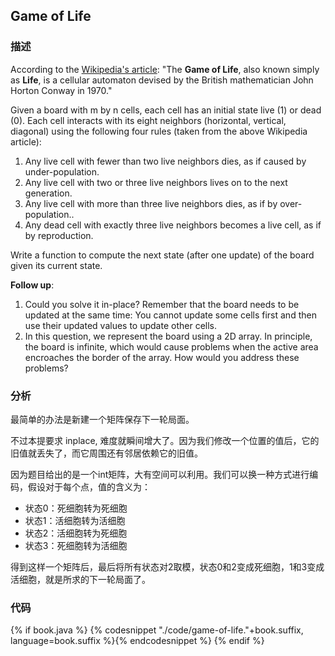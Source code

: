 ## Game of Life


### 描述

According to the [Wikipedia's article](https://en.wikipedia.org/wiki/Conway%27s_Game_of_Life): "The **Game of Life**, also known simply as **Life**, is a cellular automaton devised by the British mathematician John Horton Conway in 1970."

Given a board with m by n cells, each cell has an initial state live (1) or dead (0). Each cell interacts with its eight neighbors (horizontal, vertical, diagonal) using the following four rules (taken from the above Wikipedia article):

1. Any live cell with fewer than two live neighbors dies, as if caused by under-population.
1. Any live cell with two or three live neighbors lives on to the next generation.
1. Any live cell with more than three live neighbors dies, as if by over-population..
1. Any dead cell with exactly three live neighbors becomes a live cell, as if by reproduction.

Write a function to compute the next state (after one update) of the board given its current state.

**Follow up**:

1. Could you solve it in-place? Remember that the board needs to be updated at the same time: You cannot update some cells first and then use their updated values to update other cells.
2. In this question, we represent the board using a 2D array. In principle, the board is infinite, which would cause problems when the active area encroaches the border of the array. How would you address these problems?


### 分析

最简单的办法是新建一个矩阵保存下一轮局面。

不过本提要求 inplace, 难度就瞬间增大了。因为我们修改一个位置的值后，它的旧值就丢失了，而它周围还有邻居依赖它的旧值。

因为题目给出的是一个int矩阵，大有空间可以利用。我们可以换一种方式进行编码，假设对于每个点，值的含义为：

* 状态0：死细胞转为死细胞
* 状态1：活细胞转为活细胞
* 状态2：活细胞转为死细胞
* 状态3：死细胞转为活细胞

得到这样一个矩阵后，最后将所有状态对2取模，状态0和2变成死细胞，1和3变成活细胞，就是所求的下一轮局面了。


### 代码

{% if book.java %}
{% codesnippet "./code/game-of-life."+book.suffix, language=book.suffix %}{% endcodesnippet %}
{% endif %}
